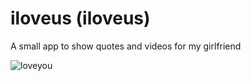 # iloveus (iloveus)

A small app to show quotes and videos for my girlfriend

![loveyou](https://i.giphy.com/media/2dQ3FMaMFccpi/giphy.gif)
